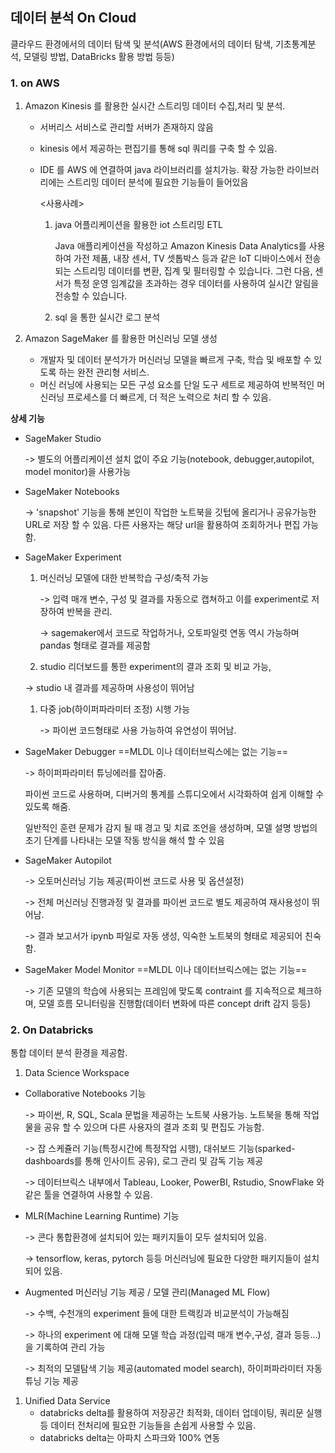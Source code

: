## 데이터 분석 On Cloud

클라우드 환경에서의 데이터 탐색 및 분석(AWS 환경에서의 데이터 탐색, 기초통계분석, 모델링 방법, DataBricks 활용 방법 등등)

### 1. on AWS

1. Amazon Kinesis 를 활용한 실시간 스트리밍 데이터 수집,처리 및 분석.

   - 서버리스 서비스로 관리할 서버가 존재하지 않음

   - kinesis 에서 제공하는 편집기를 통해 sql 쿼리를 구축 할 수 있음.

   - IDE 를 AWS 에 연결하여 java 라이브러리를 설치가능. 확장 가능한 라이브러리에는 스트리밍 데이터 분석에 필요한 기능들이 들어있음

     <사용사례>

     1. java 어플리케이션을 활용한 iot 스트리밍 ETL

        Java 애플리케이션을 작성하고 Amazon Kinesis Data Analytics를 사용하여 가전 제품, 내장 센서, TV 셋톱박스 등과 같은 IoT 디바이스에서 전송되는 스트리밍 데이터를 변환, 집계 및 필터링할 수 있습니다. 그런 다음, 센서가 특정 운영 임계값을 초과하는 경우 데이터를 사용하여 실시간 알림을 전송할 수 있습니다.

     2. sql 을 통한 실시간 로그 분석

2. Amazon SageMaker 를 활용한 머신러닝 모델 생성

   - 개발자 및 데이터 분석가가 머신러닝 모델을 빠르게 구축, 학습 및 배포할 수 있도록 하는 완전 관리형 서비스.
   - 머신 러닝에 사용되는 모든 구성 요소를 단일 도구 세트로 제공하여 반복적인 머신러닝 프로세스를 더 빠르게, 더 적은 노력으로 처리 할 수 있음.

 **상세 기능**

- SageMaker Studio

  -> 별도의 어플리케이션 설치 없이 주요 기능(notebook, debugger,autopilot, model monitor)을 사용가능

- SageMaker Notebooks

  -> 'snapshot' 기능을 통해 본인이 작업한 노트북을 깃텁에 올리거나 공유가능한 URL로 저장 할 수 있음. 다른 사용자는 해당 url을 활용하여 조회하거나 편집 가능함.

- SageMaker Experiment

  1. 머신러닝 모델에 대한 반복학습 구성/축적 가능

     -> 입력 매개 변수, 구성 및 결과를 자동으로 캡쳐하고 이를 experiment로 저장하여 반복을 관리.

     -> sagemaker에서 코드로 작업하거나, 오토파일럿 연동 역시 가능하며 pandas 형태로 결과를 제공함

  2. studio 리더보드를 통한 experiment의 결과 조회 및 비교 가능,

  -> studio 내 결과를 제공하며 사용성이 뛰어남

  1. 다중 job(하이퍼파라미터 조정) 시행 가능

     -> 파이썬 코드형태로 사용 가능하여 유연성이 뛰어남.

- SageMaker Debugger ==MLDL 이나 데이터브릭스에는 없는 기능==

  -> 하이퍼파라미터 튜닝에러를 잡아줌.

  파이썬 코드로 사용하며, 디버거의 통계를 스튜디오에서 시각화하여 쉽게 이해할 수 있도록 해줌.

  일반적인 훈련 문제가 감지 될 때 경고 및 치료 조언을 생성하며, 모델 설명 방법의 초기 단계를 나타내는 모델 작동 방식을 해석 할 수 있음

- SageMaker Autopilot

  -> 오토머신러닝 기능 제공(파이썬 코드로 사용 및 옵션설정)

  -> 전체 머신러닝 진행과정 및 결과를 파이썬 코드로 별도 제공하여 재사용성이 뛰어남.

  -> 결과 보고서가 ipynb 파일로 자동 생성, 익숙한 노트북의 형태로 제공되어 친숙함.

- SageMaker Model Monitor ==MLDL 이나 데이터브릭스에는 없는 기능==

  -> 기존 모델의 학습에 사용되는 프레임에 맞도록 contraint 를 지속적으로 체크하며, 모델 흐름 모니터링을 진행함(데이터 변화에 따른 concept drift 감지 등등)

### 2. On Databricks

통합 데이터 분석 환경을 제공함.

1. Data Science Workspace

- Collaborative Notebooks 기능

  -> 파이썬, R, SQL, Scala 문법을 제공하는 노트북 사용가능. 노트북을 통해 작업물을 공유 할 수 있으며 다른 사용자의 결과 조회 및 편집도 가능함.

  -> 잡 스케쥴러 기능(특정시간에 특정작업 시행), 대쉬보드 기능(sparked-dashboards를 통해 인사이트 공유), 로그 관리 및 감독 기능 제공

  -> 데이터브릭스 내부에서 Tableau, Looker, PowerBI, Rstudio, SnowFlake 와 같은 툴을 연결하여 사용할 수 있음.

- MLR(Machine Learning Runtime) 기능

  -> 콘다 통합환경에 설치되어 있는 패키지들이 모두 설치되어 있음.

  -> tensorflow, keras, pytorch 등등 머신러닝에 필요한 다양한 패키지들이 설치되어 있음.

- Augmented 머신러닝 기능 제공 / 모델 관리(Managed ML Flow)

  -> 수백, 수천개의 experiment 들에 대한 트랙킹과 비교분석이 가능해짐

  -> 하나의 experiment 에 대해 모델 학습 과정(입력 매개 변수,구성, 결과 등등...)을 기록하여 관리 가능

  -> 최적의 모델탐색 기능 제공(automated model search), 하이퍼파라미터 자동튜닝 기능 제공

1. Unified Data Service
   - databricks delta를 활용하여 저장공간 최적화, 데이터 업데이팅, 쿼리문 실행 등 데이터 전처리에 필요한 기능들을 손쉽게 사용할 수 있음.
   - databricks delta는 아파치 스파크와 100% 연동
